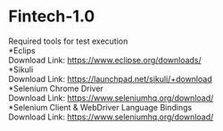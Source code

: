 # Fintech-1.0
 Required tools for test execution <br />
  *Eclips <br />
  Download Link: https://www.eclipse.org/downloads/ <br />
  *Sikuli <br />
  Download Link: https://launchpad.net/sikuli/+download <br />
  *Selenium Chrome Driver <br />
  Download Link: https://www.seleniumhq.org/download/ <br />
  *Selenium Client & WebDriver Language Bindings <br />
  Download Link: https://www.seleniumhq.org/download/ <br />
  
